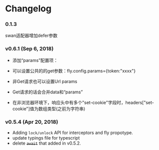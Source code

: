 # Changelog
### 0.1.3
swan适配器增加defer参数

### **v0.6.1** (Sep 6, 2018)

+ 添加“params”配置项：
 - 可以设置公共的的get参数：fly.config.params={token:"xxxx"}
 - 非Get请求也可以设置Url params
 - Get请求的话会合并data和“params”

- 在非浏览器环境下，响应头中有多个"set-cookie"字段时，headers["set-cookie"]值为数组类型(之前为字符串)

### **v0.5.4** (Apr 20, 2018)

+ Adding `lock/unlock` API for interceptors and fly propotype.
+ update typings file for typescript
+ delete ~~`await`~~ that added in v0.5.2.

